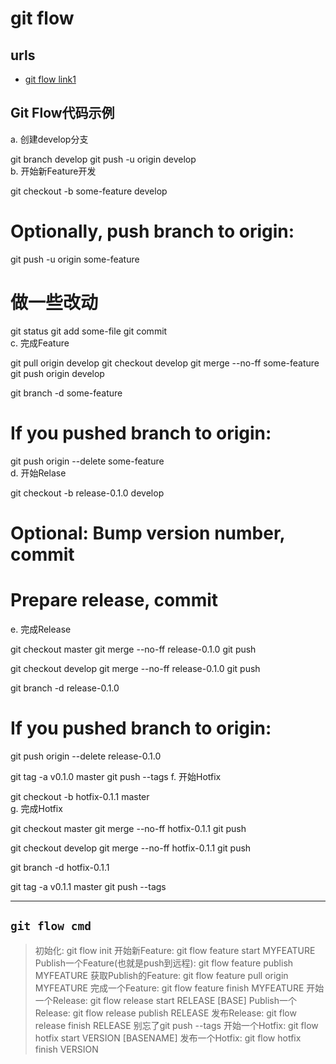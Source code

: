 # git flow

## urls
- [git flow link1](http://www.cnblogs.com/cnblogsfans/p/5075073.html)

## Git Flow代码示例
a. 创建develop分支

git branch develop
git push -u origin develop    
b. 开始新Feature开发

git checkout -b some-feature develop
# Optionally, push branch to origin:
git push -u origin some-feature    

# 做一些改动    
git status
git add some-file
git commit    
c. 完成Feature

git pull origin develop
git checkout develop
git merge --no-ff some-feature
git push origin develop

git branch -d some-feature

# If you pushed branch to origin:
git push origin --delete some-feature    
d. 开始Relase

git checkout -b release-0.1.0 develop

# Optional: Bump version number, commit
# Prepare release, commit
e. 完成Release

git checkout master
git merge --no-ff release-0.1.0
git push

git checkout develop
git merge --no-ff release-0.1.0
git push

git branch -d release-0.1.0

# If you pushed branch to origin:
git push origin --delete release-0.1.0   


git tag -a v0.1.0 master
git push --tags
f. 开始Hotfix

git checkout -b hotfix-0.1.1 master    
g. 完成Hotfix

git checkout master
git merge --no-ff hotfix-0.1.1
git push


git checkout develop
git merge --no-ff hotfix-0.1.1
git push

git branch -d hotfix-0.1.1

git tag -a v0.1.1 master
git push --tags

---
## `git flow cmd`
> 初始化: git flow init
> 开始新Feature: git flow feature start MYFEATURE
> Publish一个Feature(也就是push到远程): git flow feature publish MYFEATURE
> 获取Publish的Feature: git flow feature pull origin MYFEATURE
> 完成一个Feature: git flow feature finish MYFEATURE
> 开始一个Release: git flow release start RELEASE [BASE]
> Publish一个Release: git flow release publish RELEASE
> 发布Release: git flow release finish RELEASE
> 别忘了git push --tags
> 开始一个Hotfix: git flow hotfix start VERSION [BASENAME]
> 发布一个Hotfix: git flow hotfix finish VERSION
